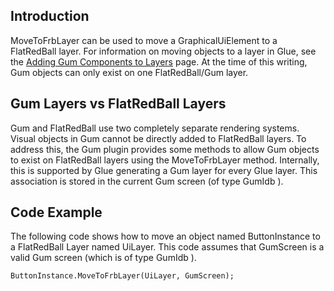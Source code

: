 ## Introduction

MoveToFrbLayer can be used to move a GraphicalUiElement to a FlatRedBall layer. For information on moving objects to a layer in Glue, see the [Adding Gum Components to Layers](/documentation/tools/gum/how-to-add-components-to-layers.md) page. At the time of this writing, Gum objects can only exist on one FlatRedBall/Gum layer.

## Gum Layers vs FlatRedBall Layers

Gum and FlatRedBall use two completely separate rendering systems. Visual objects in Gum cannot be directly added to FlatRedBall layers. To address this, the Gum plugin provides some methods to allow Gum objects to exist on FlatRedBall layers using the MoveToFrbLayer method. Internally, this is supported by Glue generating a Gum layer for every Glue layer. This association is stored in the current Gum screen (of type GumIdb ).

## Code Example

The following code shows how to move an object named ButtonInstance to a FlatRedBall Layer named UiLayer. This code assumes that GumScreen is a valid Gum screen (which is of type GumIdb ).

``` lang:c#
ButtonInstance.MoveToFrbLayer(UiLayer, GumScreen);
```

   
